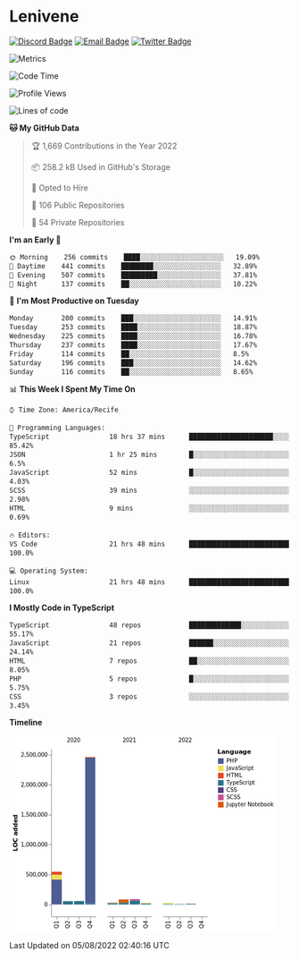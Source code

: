 # Lenivene

[![Discord Badge](https://img.shields.io/badge/-Lenivene%230715-black?style=flat-square&logo=Discord&logoColor=white)](http://discord.com/)
[![Email Badge](https://img.shields.io/badge/-lenivene@msn.com-black?style=flat-square&logo=Gmail&logoColor=white&link=mailto:lenivene@msn.com)](mailto:lenivene@msn.com)
[![Twitter Badge](https://img.shields.io/badge/-@enevinel-black?style=flat-square&logo=twitter&logoColor=white&link=https://twitter.com/enevinel)](https://twitter.com/enevinel)

<!-- https://github-readme-stats.vercel.app/api?username=lenivene&show_icons=true -->

<img src="https://metrics.lecoq.io/lenivene?template=classic&config.timezone=America%2FRecife" alt="Metrics" />

<!--START_SECTION:waka-->
![Code Time](http://img.shields.io/badge/Code%20Time-0%20secs-blue)

![Profile Views](http://img.shields.io/badge/Profile%20Views-0-blue)

![Lines of code](https://img.shields.io/badge/From%20Hello%20World%20I%27ve%20Written-3%20Million%20lines%20of%20code-blue)

**🐱 My GitHub Data** 

> 🏆 1,669 Contributions in the Year 2022
 > 
> 📦 258.2 kB Used in GitHub's Storage 
 > 
> 💼 Opted to Hire
 > 
> 📜 106 Public Repositories 
 > 
> 🔑 54 Private Repositories  
 > 
**I'm an Early 🐤** 

```text
🌞 Morning    256 commits    ████░░░░░░░░░░░░░░░░░░░░░   19.09% 
🌆 Daytime    441 commits    ████████░░░░░░░░░░░░░░░░░   32.89% 
🌃 Evening    507 commits    █████████░░░░░░░░░░░░░░░░   37.81% 
🌙 Night      137 commits    ██░░░░░░░░░░░░░░░░░░░░░░░   10.22%

```
📅 **I'm Most Productive on Tuesday** 

```text
Monday       200 commits    ███░░░░░░░░░░░░░░░░░░░░░░   14.91% 
Tuesday      253 commits    ████░░░░░░░░░░░░░░░░░░░░░   18.87% 
Wednesday    225 commits    ████░░░░░░░░░░░░░░░░░░░░░   16.78% 
Thursday     237 commits    ████░░░░░░░░░░░░░░░░░░░░░   17.67% 
Friday       114 commits    ██░░░░░░░░░░░░░░░░░░░░░░░   8.5% 
Saturday     196 commits    ███░░░░░░░░░░░░░░░░░░░░░░   14.62% 
Sunday       116 commits    ██░░░░░░░░░░░░░░░░░░░░░░░   8.65%

```


📊 **This Week I Spent My Time On** 

```text
⌚︎ Time Zone: America/Recife

💬 Programming Languages: 
TypeScript               18 hrs 37 mins      █████████████████████░░░░   85.42% 
JSON                     1 hr 25 mins        █░░░░░░░░░░░░░░░░░░░░░░░░   6.5% 
JavaScript               52 mins             █░░░░░░░░░░░░░░░░░░░░░░░░   4.03% 
SCSS                     39 mins             ░░░░░░░░░░░░░░░░░░░░░░░░░   2.98% 
HTML                     9 mins              ░░░░░░░░░░░░░░░░░░░░░░░░░   0.69%

🔥 Editors: 
VS Code                  21 hrs 48 mins      █████████████████████████   100.0%

💻 Operating System: 
Linux                    21 hrs 48 mins      █████████████████████████   100.0%

```

**I Mostly Code in TypeScript** 

```text
TypeScript               48 repos            █████████████░░░░░░░░░░░░   55.17% 
JavaScript               21 repos            ██████░░░░░░░░░░░░░░░░░░░   24.14% 
HTML                     7 repos             ██░░░░░░░░░░░░░░░░░░░░░░░   8.05% 
PHP                      5 repos             █░░░░░░░░░░░░░░░░░░░░░░░░   5.75% 
CSS                      3 repos             ░░░░░░░░░░░░░░░░░░░░░░░░░   3.45%

```


**Timeline**

![Chart not found](https://raw.githubusercontent.com/lenivene/lenivene/master/charts/bar_graph.png) 


 Last Updated on 05/08/2022 02:40:16 UTC
<!--END_SECTION:waka-->